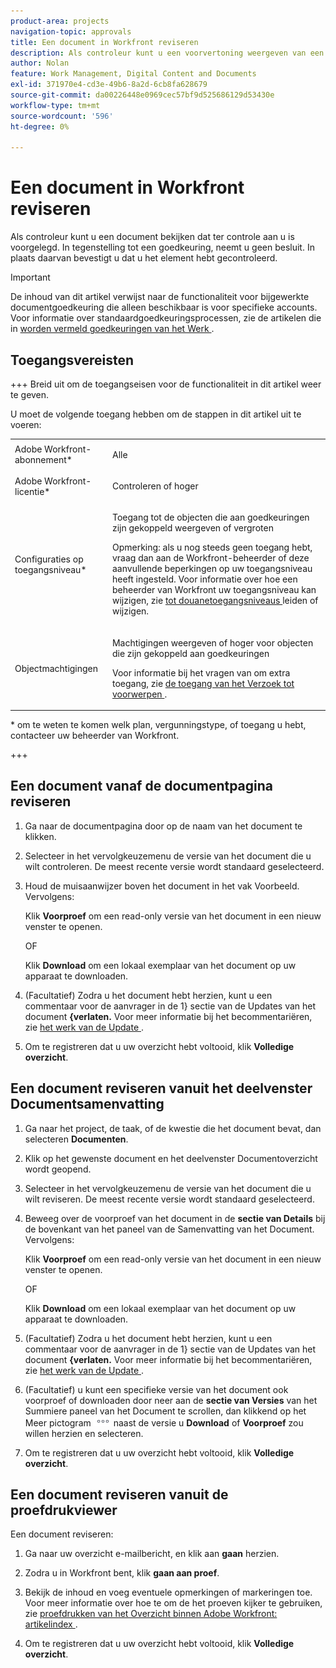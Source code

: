 ```yaml
---
product-area: projects
navigation-topic: approvals
title: Een document in Workfront reviseren
description: Als controleur kunt u een voorvertoning weergeven van een document dat ter controle naar u is verzonden.
author: Nolan
feature: Work Management, Digital Content and Documents
exl-id: 371970e4-cd3e-49b6-8a2d-6cb8fa628679
source-git-commit: da00226448e0969cec57bf9d525686129d53430e
workflow-type: tm+mt
source-wordcount: '596'
ht-degree: 0%

---
```


# Een document in Workfront reviseren

Als controleur kunt u een document bekijken dat ter controle aan u is voorgelegd. In tegenstelling tot een goedkeuring, neemt u geen besluit. In plaats daarvan bevestigt u dat u het element hebt gecontroleerd.

>[!IMPORTANT]
>
>De inhoud van dit artikel verwijst naar de functionaliteit voor bijgewerkte documentgoedkeuring die alleen beschikbaar is voor specifieke accounts. Voor informatie over standaardgoedkeuringsprocessen, zie de artikelen die in [ worden vermeld goedkeuringen van het Werk ](/help/quicksilver/review-and-approve-work/manage-approvals/manage-approvals.md).

## Toegangsvereisten

+++ Breid uit om de toegangseisen voor de functionaliteit in dit artikel weer te geven.

U moet de volgende toegang hebben om de stappen in dit artikel uit te voeren:

<table style="table-layout:auto"> 
 <col> 
 <col> 
 <tbody> 
  <tr> 
   <td role="rowheader">Adobe Workfront-abonnement*</td> 
   <td> <p>Alle</p> </td> 
  </tr> 
  <tr> 
   <td role="rowheader">Adobe Workfront-licentie*</td> 
   <td> <p>Controleren of hoger</p> </td> 
  </tr> 
  <tr> 
   <td role="rowheader">Configuraties op toegangsniveau*</td> 
   <td> <p>Toegang tot de objecten die aan goedkeuringen zijn gekoppeld weergeven of vergroten</p> <p>Opmerking: als u nog steeds geen toegang hebt, vraag dan aan de Workfront-beheerder of deze aanvullende beperkingen op uw toegangsniveau heeft ingesteld. Voor informatie over hoe een beheerder van Workfront uw toegangsniveau kan wijzigen, zie <a href="/help/quicksilver/administration-and-setup/add-users/configure-and-grant-access/create-modify-access-levels.md" class="MCXref xref"> tot douanetoegangsniveaus </a> leiden of wijzigen.</p> </td> 
  </tr> 
  <tr> 
   <td role="rowheader">Objectmachtigingen</td> 
   <td> <p>Machtigingen weergeven of hoger voor objecten die zijn gekoppeld aan goedkeuringen</p> <p>Voor informatie bij het vragen van om extra toegang, zie <a href="/help/quicksilver/workfront-basics/grant-and-request-access-to-objects/request-access.md" class="MCXref xref"> de toegang van het Verzoek tot voorwerpen </a>.</p> </td> 
  </tr> 
 </tbody> 
</table>

&#42; om te weten te komen welk plan, vergunningstype, of toegang u hebt, contacteer uw beheerder van Workfront.

+++

<!--
## Review a document from Home
Add once functionality is added
-->

## Een document vanaf de documentpagina reviseren

1. Ga naar de documentpagina door op de naam van het document te klikken.

1. Selecteer in het vervolgkeuzemenu de versie van het document die u wilt controleren. De meest recente versie wordt standaard geselecteerd.

1. Houd de muisaanwijzer boven het document in het vak Voorbeeld. Vervolgens:

   Klik **Voorproef** om een read-only versie van het document in een nieuw venster te openen.

   OF

   Klik **Download** om een lokaal exemplaar van het document op uw apparaat te downloaden.

1. (Facultatief) Zodra u het document hebt herzien, kunt u een commentaar voor de aanvrager in de 1} sectie van de Updates van het document **{verlaten.** Voor meer informatie bij het becommentariëren, zie [ het werk van de Update ](/help/quicksilver/workfront-basics/updating-work-items-and-viewing-updates/update-work.md).
1. Om te registreren dat u uw overzicht hebt voltooid, klik **Volledige overzicht**.

## Een document reviseren vanuit het deelvenster Documentsamenvatting

1. Ga naar het project, de taak, of de kwestie die het document bevat, dan selecteren **Documenten**.

1. Klik op het gewenste document en het deelvenster Documentoverzicht wordt geopend.

1. Selecteer in het vervolgkeuzemenu de versie van het document die u wilt reviseren. De meest recente versie wordt standaard geselecteerd.

1. Beweeg over de voorproef van het document in de **sectie van Details** bij de bovenkant van het paneel van de Samenvatting van het Document. Vervolgens:

   Klik **Voorproef** om een read-only versie van het document in een nieuw venster te openen.

   OF

   Klik **Download** om een lokaal exemplaar van het document op uw apparaat te downloaden.

1. (Facultatief) Zodra u het document hebt herzien, kunt u een commentaar voor de aanvrager in de 1} sectie van de Updates van het document **{verlaten.** Voor meer informatie bij het becommentariëren, zie [ het werk van de Update ](/help/quicksilver/workfront-basics/updating-work-items-and-viewing-updates/update-work.md).

1. (Facultatief) u kunt een specifieke versie van het document ook voorproef of downloaden door neer aan de **sectie van Versies** van het Summiere paneel van het Document te scrollen, dan klikkend op het Meer pictogram ![ Meer pictogram ](../assets/more-icon.png) naast de versie u **Download** of **Voorproef** zou willen herzien en selecteren.
1. Om te registreren dat u uw overzicht hebt voltooid, klik **Volledige overzicht**.

## Een document reviseren vanuit de proefdrukviewer

Een document reviseren:

1. Ga naar uw overzicht e-mailbericht, en klik aan **gaan** herzien.

1. Zodra u in Workfront bent, klik **gaan aan proef**.

1. Bekijk de inhoud en voeg eventuele opmerkingen of markeringen toe. Voor meer informatie over hoe te om de het proeven kijker te gebruiken, zie [ proefdrukken van het Overzicht binnen Adobe Workfront: artikelindex ](/help/quicksilver/review-and-approve-work/proofing/reviewing-proofs-within-workfront/review-proofs-in-wf.md).

1. Om te registreren dat u uw overzicht hebt voltooid, klik **Volledige overzicht**.

